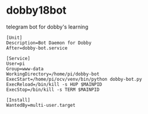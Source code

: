 # dobby18bot
telegram bot for dobby's learning
```
[Unit]
Description=Bot Daemon for Dobby
After=dobby-bot.service

[Service]
User=pi
Group=www-data
WorkingDirectory=/home/pi/dobby-bot
ExecStart=/home/pi/ocv/venv/bin/python dobby-bot.py
ExecReload=/bin/kill -s HUP $MAINPID
ExecStop=/bin/kill -s TERM $MAINPID

[Install]
WantedBy=multi-user.target
```
